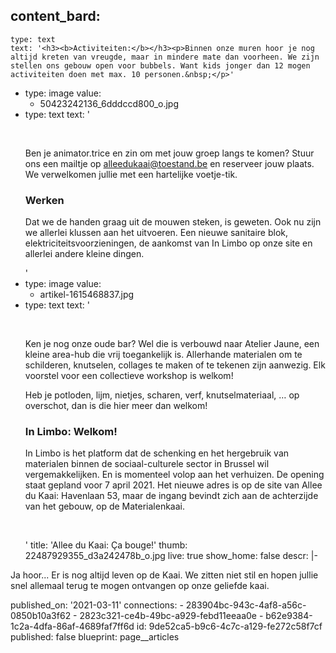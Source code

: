 content_bard:
  -
    type: text
    text: '<h3><b>Activiteiten:</b></h3><p>Binnen onze muren hoor je nog altijd kreten van vreugde, maar in mindere mate dan voorheen. We zijn stellen ons gebouw open voor bubbels. Want kids jonger dan 12 mogen activiteiten doen met max. 10 personen.&nbsp;</p>'
  -
    type: image
    value:
      - 50423242136_6dddccd800_o.jpg
  -
    type: text
    text: '<p><br></p><p>Ben je animator.trice en zin om met jouw groep langs te komen? Stuur ons een mailtje op <a href="mailto:alleedukaai@toestand.be">alleedukaai@toestand.be</a> en reserveer jouw plaats. We verwelkomen jullie met een hartelijke voetje-tik.&nbsp;</p><h3><b>Werken&nbsp;</b></h3><p>Dat we de handen graag uit de mouwen steken, is geweten. Ook nu zijn we allerlei klussen aan het uitvoeren. Een nieuwe sanitaire blok, elektriciteitsvoorzieningen, de aankomst van In Limbo op onze site en allerlei andere kleine dingen.</p>'
  -
    type: image
    value:
      - artikel-1615468837.jpg
  -
    type: text
    text: '<p><br></p><p>Ken je nog onze oude bar? Wel die is verbouwd naar Atelier Jaune, een kleine area-hub die vrij toegankelijk is. Allerhande materialen om te schilderen, knutselen, collages te maken of te tekenen zijn aanwezig. Elk voorstel voor een collectieve workshop is welkom!&nbsp;</p><p>Heb je potloden, lijm, nietjes, scharen, verf, knutselmateriaal, … op overschot, dan is die hier meer dan welkom!&nbsp;</p><h3><b>In Limbo: Welkom!&nbsp;</b></h3><p>In Limbo is het platform dat de schenking en het hergebruik van materialen binnen de sociaal-culturele sector in Brussel wil vergemakkelijken. En is momenteel volop aan het verhuizen. De opening staat gepland voor 7 april 2021. Het nieuwe adres is op de site van Allee du Kaai: Havenlaan 53, maar de ingang bevindt zich aan de achterzijde van het gebouw, op de Materialenkaai.&nbsp;</p><p><br></p>'
title: 'Allee du Kaai: Ça bouge!'
thumb: 22487929355_d3a242478b_o.jpg
live: true
show_home: false
descr: |-
  <p>Ja hoor... Er is nog altijd leven op de Kaai. We zitten niet stil en hopen jullie snel allemaal terug te mogen ontvangen op onze geliefde kaai.
  </p>
published_on: '2021-03-11'
connections:
  - 283904bc-943c-4af8-a56c-0850b10a3f62
  - 2823c321-ce4b-49bc-a929-febd11eeaa0e
  - b62e9384-1c2a-4dfa-86af-4689faf7ff6d
id: 9de52ca5-b9c6-4c7c-a129-fe272c58f7cf
published: false
blueprint: page__articles
